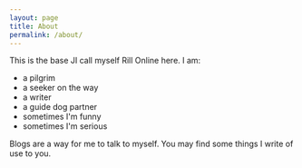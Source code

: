```yaml
---
layout: page
title: About
permalink: /about/
---
```


This is the base JI call myself Rill Online here. I am:

* a pilgrim
* a seeker on the way
* a writer
* a guide dog partner
* sometimes I'm funny
* sometimes I'm serious

Blogs are a way for me to talk to myself. You may find some things I write of use to you.